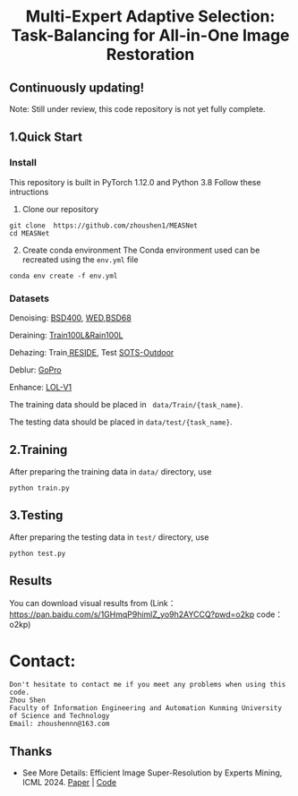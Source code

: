 # <p align=center> Multi-Expert Adaptive Selection: Task-Balancing for All-in-One Image Restoration</p>

## Continuously updating!  
Note: Still under review, this code repository is not yet fully complete.

## 1.Quick Start

### Install
This repository is built in PyTorch 1.12.0 and Python 3.8
Follow these intructions
1. Clone our repository
```
git clone  https://github.com/zhoushen1/MEASNet
cd MEASNet
```
2. Create conda environment
The Conda environment used can be recreated using the ```env.yml``` file
```
conda env create -f env.yml
```
### Datasets
Denoising: [BSD400](https://drive.google.com/file/d/1idKFDkAHJGAFDn1OyXZxsTbOSBx9GS8N/view?usp=sharing), [WED](https://drive.google.com/file/d/1e62XGdi5c6IbvkZ70LFq0KLRhFvih7US/view?usp=sharing),[BSD68](https://github.com/clausmichele/CBSD68-dataset/tree/master/CBSD68/original)

Deraining: [Train100L&Rain100L](https://drive.google.com/drive/folders/1-_Tw-LHJF4vh8fpogKgZx1EQ9MhsJI_f?usp=sharing)

Dehazing: Train[ RESIDE](https://sites.google.com/view/reside-dehaze-datasets/reside-%CE%B2), Test [SOTS-Outdoor](https://sites.google.com/view/reside-dehaze-datasets/reside-v0)

Deblur: [GoPro](https://drive.google.com/file/d/1y_wQ5G5B65HS_mdIjxKYTcnRys_AGh5v/view?usp=sharing)

Enhance: [LOL-V1](https://daooshee.github.io/BMVC2018website/)

The training data should be placed in ``` data/Train/{task_name}```.

The testing data should be placed in ```data/test/{task_name}```. 

## 2.Training
After preparing the training data in ```data/``` directory, use 
```
python train.py
```
## 3.Testing

After preparing the testing data in ```test/``` directory, use
```
python test.py
```

## Results
You can download visual results from (Link：https://pan.baidu.com/s/1GHmqP9himlZ_yo9h2AYCCQ?pwd=o2kp code：o2kp)
# Contact:
    Don't hesitate to contact me if you meet any problems when using this code.
    Zhou Shen
    Faculty of Information Engineering and Automation Kunming University of Science and Technology                                                           
    Email: zhoushennn@163.com

## Thanks
- See More Details: Efficient Image Super-Resolution by Experts Mining, ICML 2024. [Paper](https://arxiv.org/abs/2402.03412) | [Code](https://github.com/eduardzamfir/seemoredetails)
